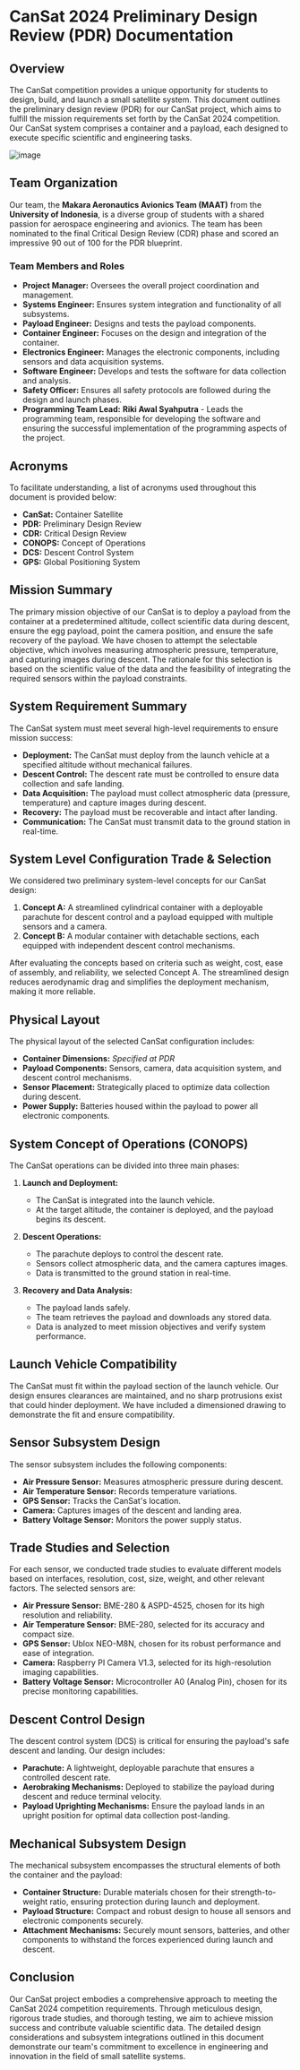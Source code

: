# CanSat 2024 Preliminary Design Review (PDR) Documentation

## Overview

The CanSat competition provides a unique opportunity for students to design, build, and launch a small satellite system. This document outlines the preliminary design review (PDR) for our CanSat project, which aims to fulfill the mission requirements set forth by the CanSat 2024 competition. Our CanSat system comprises a container and a payload, each designed to execute specific scientific and engineering tasks.

![image](https://github.com/Qyuzet/ASP.NET-NextJs-Tailwind-Overview-Paper/assets/93258081/aa20435c-c37e-4020-bed4-456beb70dc0f)

## Team Organization

Our team, the **Makara Aeronautics Avionics Team (MAAT)** from the **University of Indonesia**, is a diverse group of students with a shared passion for aerospace engineering and avionics. The team has been nominated to the final Critical Design Review (CDR) phase and scored an impressive 90 out of 100 for the PDR blueprint.

### Team Members and Roles

- **Project Manager:** Oversees the overall project coordination and management.
- **Systems Engineer:** Ensures system integration and functionality of all subsystems.
- **Payload Engineer:** Designs and tests the payload components.
- **Container Engineer:** Focuses on the design and integration of the container.
- **Electronics Engineer:** Manages the electronic components, including sensors and data acquisition systems.
- **Software Engineer:** Develops and tests the software for data collection and analysis.
- **Safety Officer:** Ensures all safety protocols are followed during the design and launch phases.
- **Programming Team Lead:** **Riki Awal Syahputra** - Leads the programming team, responsible for developing the software and ensuring the successful implementation of the programming aspects of the project.

## Acronyms

To facilitate understanding, a list of acronyms used throughout this document is provided below:

- **CanSat:** Container Satellite
- **PDR:** Preliminary Design Review
- **CDR:** Critical Design Review
- **CONOPS:** Concept of Operations
- **DCS:** Descent Control System
- **GPS:** Global Positioning System

## Mission Summary

The primary mission objective of our CanSat is to deploy a payload from the container at a predetermined altitude, collect scientific data during descent, ensure the egg payload, point the camera position, and ensure the safe recovery of the payload. We have chosen to attempt the selectable objective, which involves measuring atmospheric pressure, temperature, and capturing images during descent. The rationale for this selection is based on the scientific value of the data and the feasibility of integrating the required sensors within the payload constraints.

## System Requirement Summary

The CanSat system must meet several high-level requirements to ensure mission success:

- **Deployment:** The CanSat must deploy from the launch vehicle at a specified altitude without mechanical failures.
- **Descent Control:** The descent rate must be controlled to ensure data collection and safe landing.
- **Data Acquisition:** The payload must collect atmospheric data (pressure, temperature) and capture images during descent.
- **Recovery:** The payload must be recoverable and intact after landing.
- **Communication:** The CanSat must transmit data to the ground station in real-time.

## System Level Configuration Trade & Selection

We considered two preliminary system-level concepts for our CanSat design:

1. **Concept A:** A streamlined cylindrical container with a deployable parachute for descent control and a payload equipped with multiple sensors and a camera.
2. **Concept B:** A modular container with detachable sections, each equipped with independent descent control mechanisms.

After evaluating the concepts based on criteria such as weight, cost, ease of assembly, and reliability, we selected Concept A. The streamlined design reduces aerodynamic drag and simplifies the deployment mechanism, making it more reliable.

## Physical Layout

The physical layout of the selected CanSat configuration includes:

- **Container Dimensions:** _Specified at PDR_
- **Payload Components:** Sensors, camera, data acquisition system, and descent control mechanisms.
- **Sensor Placement:** Strategically placed to optimize data collection during descent.
- **Power Supply:** Batteries housed within the payload to power all electronic components.

## System Concept of Operations (CONOPS)

The CanSat operations can be divided into three main phases:

1. **Launch and Deployment:**
   - The CanSat is integrated into the launch vehicle.
   - At the target altitude, the container is deployed, and the payload begins its descent.

2. **Descent Operations:**
   - The parachute deploys to control the descent rate.
   - Sensors collect atmospheric data, and the camera captures images.
   - Data is transmitted to the ground station in real-time.

3. **Recovery and Data Analysis:**
   - The payload lands safely.
   - The team retrieves the payload and downloads any stored data.
   - Data is analyzed to meet mission objectives and verify system performance.

## Launch Vehicle Compatibility

The CanSat must fit within the payload section of the launch vehicle. Our design ensures clearances are maintained, and no sharp protrusions exist that could hinder deployment. We have included a dimensioned drawing to demonstrate the fit and ensure compatibility.

## Sensor Subsystem Design

The sensor subsystem includes the following components:

- **Air Pressure Sensor:** Measures atmospheric pressure during descent.
- **Air Temperature Sensor:** Records temperature variations.
- **GPS Sensor:** Tracks the CanSat's location.
- **Camera:** Captures images of the descent and landing area.
- **Battery Voltage Sensor:** Monitors the power supply status.

## Trade Studies and Selection

For each sensor, we conducted trade studies to evaluate different models based on interfaces, resolution, cost, size, weight, and other relevant factors. The selected sensors are:

- **Air Pressure Sensor:** BME-280 & ASPD-4525, chosen for its high resolution and reliability.
- **Air Temperature Sensor:** BME-280, selected for its accuracy and compact size.
- **GPS Sensor:** Ublox NEO-M8N, chosen for its robust performance and ease of integration.
- **Camera:** Raspberry PI Camera V1.3, selected for its high-resolution imaging capabilities.
- **Battery Voltage Sensor:** Microcontroller A0 (Analog Pin), chosen for its precise monitoring capabilities.

## Descent Control Design

The descent control system (DCS) is critical for ensuring the payload's safe descent and landing. Our design includes:

- **Parachute:** A lightweight, deployable parachute that ensures a controlled descent rate.
- **Aerobraking Mechanisms:** Deployed to stabilize the payload during descent and reduce terminal velocity.
- **Payload Uprighting Mechanisms:** Ensure the payload lands in an upright position for optimal data collection post-landing.

## Mechanical Subsystem Design

The mechanical subsystem encompasses the structural elements of both the container and the payload:

- **Container Structure:** Durable materials chosen for their strength-to-weight ratio, ensuring protection during launch and deployment.
- **Payload Structure:** Compact and robust design to house all sensors and electronic components securely.
- **Attachment Mechanisms:** Securely mount sensors, batteries, and other components to withstand the forces experienced during launch and descent.

## Conclusion

Our CanSat project embodies a comprehensive approach to meeting the CanSat 2024 competition requirements. Through meticulous design, rigorous trade studies, and thorough testing, we aim to achieve mission success and contribute valuable scientific data. The detailed design considerations and subsystem integrations outlined in this document demonstrate our team's commitment to excellence in engineering and innovation in the field of small satellite systems.
